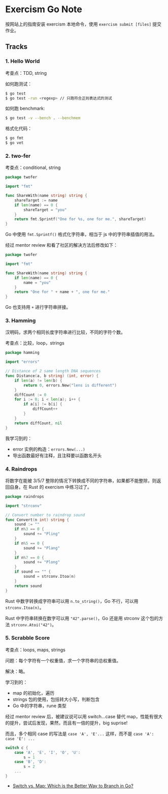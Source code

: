 # Exercism Go Note

按网站上的指南安装 exercism 本地命令，使用 `exercism submit [files]` 提交作业。

## Tracks

### 1. Hello World

考查点：TDD, string

如何跑测试：

```sh
$ go test
$ go test -run <regexp> // 只跑符合正则表达式的测试
```

如何跑 benchmark:

```sh
$ go test -v --bench . --benchmem
```

格式化代码：

```sh
$ go fmt
$ go vet
```

### 2. two-fer

考查点：conditional, string

```go
package twofer

import "fmt"

func ShareWith(name string) string {
	shareTarget := name
	if len(name) == 0 {
		shareTarget = "you"
	}
	return fmt.Sprintf("One for %s, one for me.", shareTarget)
}
```

Go 中使用 `fmt.Sprintf()` 格式化字符串，相当于 js 中的字符串插值的用法。

经过 mentor review 和看了社区的解决方法后修改如下：

```go
package twofer

import "fmt"

func ShareWith(name string) string {
	if len(name) == 0 {
		name = "you"
	}
	return "One for " + name + ", one for me."
}
```

Go 也支持用 `+` 进行字符串拼接。

### 3. Hamming

汉明码，求两个相同长度字符串进行比较，不同的字符个数。

考查点：比较，loop，strings

```go
package hamming

import "errors"

// Distance of 2 same length DNA sequences
func Distance(a, b string) (int, error) {
	if len(a) != len(b) {
		return 0, errors.New("lens is different")
	}
	diffCount := 0
	for i := 0; i < len(a); i++ {
		if a[i] != b[i] {
			diffCount++
		}
	}
	return diffCount, nil
}
```

我学习到的：

- error 实例的构造：`errors.New(...)`
- 导出函数最好有注释，且注释要以函数名开头

### 4. Raindrops

将数字在能被 3/5/7 整除的情况下转换成不同的字符串，如果都不能整除，则返回自身。在 Rust 的 exercism 中练习过了。

```go
package raindrops

import "strconv"

// Convert number to raindrop sound
func Convert(n int) string {
	sound := ""
	if n%3 == 0 {
		sound += "Pling"
	}
	if n%5 == 0 {
		sound += "Plang"
	}
	if n%7 == 0 {
		sound += "Plong"
	}
	if sound == "" {
		sound = strconv.Itoa(n)
	}
	return sound
}
```

Rust 中数字转换成字符串可以用 `n.to_string()`，Go 不行，可以用 `strconv.Itoa(n)`。

Rust 中字符串转换在数字可以用 `"42".parse()`，Go 还是用 strconv 这个包的方法 `strconv.Atoi("42")`。

### 5. Scrabble Score

考查点：loops, maps, strings

问题：每个字符有一个权重值，求一个字符串的总权重值。

解决：略。

学习到的：

- map 的初始化，遍历
- strings 包的使用，包括转大小写，判断包含
- Go 中的字符串，rune 类型

经过 mentor review 后，被建议说可以用 switch...case 替代 map，性能有很大的提升，尝试后发现，果然，而且有一倍的提升，big suprise!

而且，多个相同 case 的写法是 `case 'A', 'E'...` 这样，而不是 `case 'A': case 'E': ...`

```go
switch c {
	case 'A', 'E', 'I', 'O', 'U':
		s = 1
	case 'B', 'D':
		s = 2
	...
}
```

- [Switch vs. Map: Which is the Better Way to Branch in Go?](https://hashrocket.com/blog/posts/switch-vs-map-which-is-the-better-way-to-branch-in-go)
